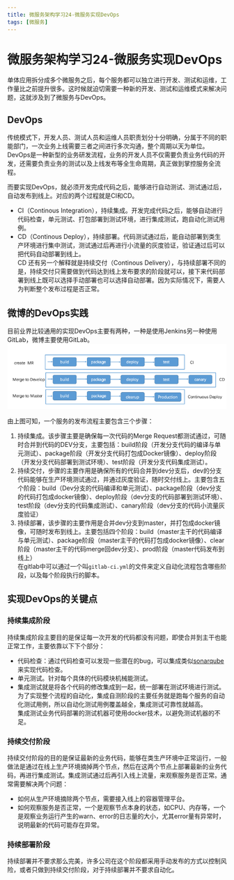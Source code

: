 ```yaml
---
title: 微服务架构学习24-微服务实现DevOps
tags: [微服务]
---
```

# 微服务架构学习24-微服务实现DevOps
单体应用拆分成多个微服务之后，每个服务都可以独立进行开发、测试和运维，工作量比之前提升很多。这时候就迫切需要一种新的开发、测试和运维模式来解决问题，这就涉及到了微服务与DevOps。  

## DevOps
传统模式下，开发人员、测试人员和运维人员职责划分十分明确，分属于不同的职能部门，一次业务上线需要三者之间进行多次沟通，整个周期以天为单位。DevOps是一种新型的业务研发流程，业务的开发人员不仅需要负责业务代码的开发，还需要负责业务的测试以及上线发布等全生命周期，真正做到掌控服务全流程。    

而要实现DevOps，就必须开发完成代码之后，能够进行自动测试、测试通过后，自动发布到线上。对应的两个过程就是CI和CD。
- CI（Continous Integration），持续集成。开发完成代码之后，能够自动进行代码检查，单元测试、打包部署到测试环境，进行集成测试，跑自动化测试用例。   
- CD（Continous Deploy），持续部署。代码测试通过后，能自动部署到类生产环境进行集中测试，测试通过后再进行小流量的灰度验证，验证通过后可以把代码自动部署到线上。   
CD 还有另一个解释就是持续交付（Continous Delivery），与持续部署不同的是，持续交付只需要做到代码达到线上发布要求的阶段就可以，接下来代码部署到线上既可以选择手动部署也可以选择自动部署。因为实际情况下，需要人为判断整个发布过程是否正常。   

## 微博的DevOps实践
目前业界比较通用的实现DevOps主要有两种，一种是使用Jenkins另一种使用GitLab，微博主要使用GitLab。
![devops](/images/wbwfwsj24_devops.png)<br/>

由上图可知，一个服务的发布流程主要包含三个步骤：

1. 持续集成。该步骤主要是确保每一次代码的Merge Request都测试通过，可随时合并到代码的DEV分支，主要包括：build阶段（开发分支代码的编译与单元测试）、package阶段（开发分支代码打包成Docker镜像）、deploy阶段（开发分支代码部署到测试环境）、test阶段（开发分支代码集成测试）。
2. 持续交付，步骤的主要作用是确保所有的代码合并到dev分支后，dev的分支代码能够在生产环境测试通过，并通过灰度验证，随时交付线上。主要包含五个阶段：build（Dev分支的代码编译和单元测试）、package阶段（dev分支的代码打包成docker镜像）、deploy阶段（dev分支的代码部署到测试环境）、test阶段（dev分支的代码集成测试）、canary阶段（dev分支的代码小流量灰度验证）
3. 持续部署，该步骤的主要作用是合并dev分支到master，并打包成docker镜像，可随时发布到线上。主要包括四个阶段：build（master主干的代码编译与单元测试）、package阶段（master主干的代码打包成docker镜像）、clear阶段（master主干的代码merge回dev分支）、prod阶段（master代码发布到线上）   
在gitlab中可以通过一个叫`gitlab-ci.yml`的文件来定义自动化流程包含哪些阶段，以及每个阶段执行的脚本。

## 实现DevOps的关键点
### 持续集成阶段
持续集成阶段主要目的是保证每一次开发的代码都没有问题，即使合并到主干也能正常工作，主要依靠以下下个部分：
- 代码检查：通过代码检查可以发现一些潜在的bug，可以集成类似[sonarqube](https://www.sonarqube.org/)来实现代码检查。
- 单元测试。针对每个具体的代码模块机械能测试。
- 集成测试就是将各个代码的修改集成到一起，统一部署在测试环境进行测试。为了实现整个流程的自动化，集成自测阶段的主要任务就是跑每个服务的自动化测试用例，所以自动化测试用例覆盖越全，集成测试可靠性就越高。  
集成测试业务代码部署的测试机器可使用docker技术，以避免测试机器的不足。

### 持续交付阶段
持续交付阶段的目的是保证最新的业务代码，能够在类生产环境中正常运行，一般做法是通过在线上生产环境摘掉两个节点，然后在这两个节点上部署最新的业务代码，再进行集成测试。集成测试通过后再引入线上流量，来观察服务是否正常。通常需要解决两个问题：
- 如何从生产环境摘除两个节点，需要接入线上的容器管理平台。 
- 如何观察服务是否正常，一个是观察节点本身的状态，如CPU、内存等，一个是观察业务运行产生的warn、error的日志量的大小，尤其error量有异常时，说明最新的代码可能存在异常。


### 持续部署阶段
持续部署并不要求那么完美，许多公司在这个阶段都采用手动发布的方式以控制风险，或者只做到持续交付阶段，对于持续部署并不要求自动化。




















































 





























































